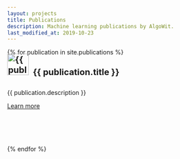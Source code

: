 ```yaml
---
layout: projects
title: Publications
description: Machine learning publications by AlgoWit.
last_modified_at: 2019-10-23
---
```


<div class="row">
  {% for publication in site.publications %}
  <div class="col-sm-6" style="padding-top:20px">
    <div class="card" style="height: 13rem;">
      <div class="card-body">
        <h4 class="card-title no-anchor" style="margin-top: -20px; font-size: 20px;"><a href="{{ publication.url }}"><img src="/assets/images/publications/{{ publication.icon }}" alt="{{ publication.title }} logo" style="width:50px; margin-top:-5px"></a>&nbsp;&nbsp;{{ publication.title }}</h4>
        <p class="card-text">{{ publication.description }}</p>
        <a href="{{ publication.url }}" class="btn btn-outline-secondary btn-sm">Learn more</a>
      </div>
    </div>
  </div>
  {% endfor %}
</div>
